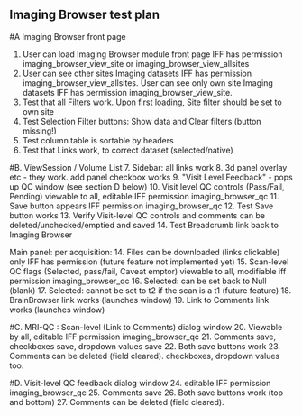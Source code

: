 ## Imaging Browser test plan
	
#A Imaging Browser front page
1. User can load Imaging Browser module front page IFF has permission imaging_browser_view_site or imaging_browser_view_allsites
2. User can see other sites Imaging datasets IFF has permission imaging_browser_view_allsites. User can see only own site Imaging datasets IFF has permission imaging_browser_view_site.
3. Test that all Filters work.  Upon first loading, Site filter should be set to own site 
4. Test Selection Filter buttons: Show data and Clear filters (button missing!)
5. Test column table is sortable by headers
6. Test that Links work, to correct dataset (selected/native)

#B. ViewSession / Volume List 
7. Sidebar:  all links work 
8. 3d panel overlay etc - they work.  add panel checkbox works
9. "Visit Level Feedback" - pops up QC window (see section D below)
10. Visit level QC controls (Pass/Fail, Pending) viewable to all, editable IFF permission imaging_browser_qc
11. Save button appears IFF permission imaging_browser_qc
12. Test Save button works 
13. Verify Visit-level QC controls and comments can be deleted/unchecked/emptied and saved
14. Test Breadcrumb link back to Imaging Browser

Main panel:  per acquisition:
14. Files can be downloaded (links clickable) only IFF has permission (future feature not implemented yet)
15. Scan-level QC flags (Selected, pass/fail, Caveat emptor) viewable to all, modifiable iff permission imaging_browser_qc
16. Selected:  can be set back to Null (blank)
17. Selected:  cannot be set to t2 if the scan is a t1 (future feature)
18. BrainBrowser link works (launches window)
19. Link to Comments link works (launches window)

#C. MRI-QC : Scan-level (Link to Comments) dialog window
20. Viewable by all, editable IFF permission imaging_browser_qc
21. Comments save, checkboxes save, dropdown values save
22. Both save buttons work
23. Comments can be deleted (field cleared). checkboxes, dropdown values too. 

#D. Visit-level QC feedback dialog window
24. editable IFF permission imaging_browser_qc
25. Comments save
26. Both save buttons work (top and bottom)
27. Comments can be deleted (field cleared). 
